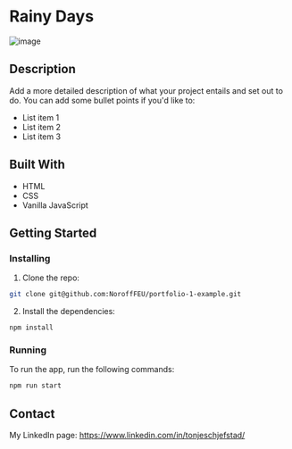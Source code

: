 # Rainy Days

![image](https://i.imghippo.com/files/qWU4775sBM.png)

## Description
Add a more detailed description of what your project entails and set out to do.
You can add some bullet points if you'd like to:

- List item 1
- List item 2
- List item 3

## Built With
- HTML
- CSS
- Vanilla JavaScript

## Getting Started

### Installing
1. Clone the repo:

```bash
git clone git@github.com:NoroffFEU/portfolio-1-example.git
```

2. Install the dependencies:

```
npm install
```

### Running

To run the app, run the following commands:

```bash
npm run start
```

## Contact
My LinkedIn page: https://www.linkedin.com/in/tonjeschjefstad/
